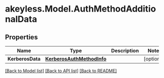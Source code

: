 # akeyless.Model.AuthMethodAdditionalData

## Properties

Name | Type | Description | Notes
------------ | ------------- | ------------- | -------------
**KerberosData** | [**KerberosAuthMethodInfo**](KerberosAuthMethodInfo.md) |  | [optional] 

[[Back to Model list]](../README.md#documentation-for-models) [[Back to API list]](../README.md#documentation-for-api-endpoints) [[Back to README]](../README.md)


